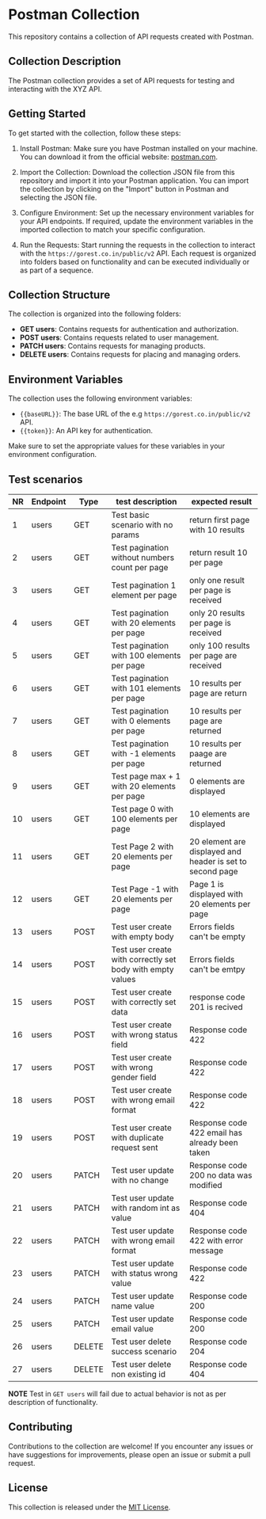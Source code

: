 # Postman Collection

This repository contains a collection of API requests created with Postman.

## Collection Description

The Postman collection provides a set of API requests for testing and interacting with the XYZ API.

## Getting Started

To get started with the collection, follow these steps:

1. Install Postman: Make sure you have Postman installed on your machine. You can download it from the official website: [postman.com](https://www.postman.com/).

2. Import the Collection: Download the collection JSON file from this repository and import it into your Postman application. You can import the collection by clicking on the "Import" button in Postman and selecting the JSON file.

3. Configure Environment: Set up the necessary environment variables for your API endpoints. If required, update the environment variables in the imported collection to match your specific configuration.

4. Run the Requests: Start running the requests in the collection to interact with the `https://gorest.co.in/public/v2` API. Each request is organized into folders based on functionality and can be executed individually or as part of a sequence.

## Collection Structure

The collection is organized into the following folders:

- **GET users**: Contains requests for authentication and authorization.
- **POST users**: Contains requests related to user management.
- **PATCH users**: Contains requests for managing products.
- **DELETE users**: Contains requests for placing and managing orders.

## Environment Variables

The collection uses the following environment variables:

- `{{baseURL}}`: The base URL of the e.g `https://gorest.co.in/public/v2` API.
- `{{token}}`: An API key for authentication.

Make sure to set the appropriate values for these variables in your environment configuration.


## Test scenarios

| NR  | Endpoint | Type   | test description                                           | expected result                                           | 
| --- | -------- | ------ | ---------------------------------------------------------- | --------------------------------------------------------- | 
| 1   | users    | GET    | Test basic scenario with no params                         | return first page with 10 results                         | 
| 2   | users    | GET    | Test pagination without numbers count per page             | return result 10 per page                                 | 
| 3   | users    | GET    | Test pagination 1 element per page                         | only one result per page is received                      | 
| 4   | users    | GET    | Test pagination with 20 elements per page                  | only 20 results per page is received                      | 
| 5   | users    | GET    | Test pagination with 100 elements per page                 | only 100 results per page are received                    | 
| 6   | users    | GET    | Test pagination with 101 elements per page                 | 10 results per page are return                            | 
| 7   | users    | GET    | Test pagination with 0 elements per page                   | 10 results per page are returned                          | 
| 8   | users    | GET    | Test pagination with -1 elements per page                  | 10 results per paage are returned                         | 
| 9   | users    | GET    | Test page max + 1 with 20 elements per page                | 0 elements are displayed                                  | 
| 10  | users    | GET    | Test page 0 with 100 elements per page                     | 10 elements are displayed                                 | 
| 11  | users    | GET    | Test Page 2 with 20 elements per page                      | 20 element are displayed and header is set to second page | 
| 12  | users    | GET    | Test Page -1 with 20 elements per page                     | Page 1 is displayed with 20 elements per page             | 
| 13  | users    | POST   | Test user create with empty body                           | Errors fields can't be empty                              | 
| 14  | users    | POST   | Test user create with correctly set body with empty values | Errors fields can't be emtpy                              | 
| 15  | users    | POST   | Test user create with correctly set data                   | response code 201 is recived                              | 
| 16  | users    | POST   | Test user create with wrong status field                   | Response code 422                                         | 
| 17  | users    | POST   | Test user create with wrong gender field                   | Response code 422                                         | 
| 18  | users    | POST   | Test user create with wrong email format                   | Response code 422                                         | 
| 19  | users    | POST   | Test user create with duplicate request sent               | Response code 422 email has already been taken            | 
| 20  | users    | PATCH  | Test user update with no change                            | Response code 200 no data was modified                    | 
| 21  | users    | PATCH  | Test user update with random int as value                  | Response code 404                                         | 
| 22  | users    | PATCH  | Test user update with wrong email format                   | Response code 422 with error message                      | 
| 23  | users    | PATCH  | Test user update with status wrong value                   | Response code 422                                         | 
| 24  | users    | PATCH  | Test user update name value                                | Response code 200                                         | 
| 25  | users    | PATCH  | Test user update email value                               | Response code 200                                         | 
| 26  | users    | DELETE | Test user delete success scenario                          | Response code 204                                         | 
| 27  | users    | DELETE | Test user delete non existing id                           | Response code 404                                         | 

**NOTE** Test in `GET users` will fail due to actual behavior is not as per description of functionality.
## Contributing

Contributions to the collection are welcome! If you encounter any issues or have suggestions for improvements, please open an issue or submit a pull request.

## License

This collection is released under the [MIT License](LICENSE).

